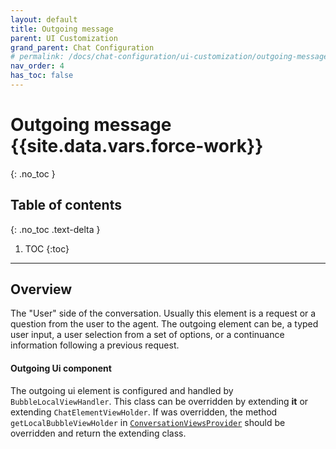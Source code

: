 ```yaml
---
layout: default
title: Outgoing message
parent: UI Customization
grand_parent: Chat Configuration 
# permalink: /docs/chat-configuration/ui-customization/outgoing-message
nav_order: 4
has_toc: false
---
```


# Outgoing message {{site.data.vars.force-work}}
{: .no_toc }

## Table of contents
{: .no_toc .text-delta }

1. TOC
{:toc}

---

## Overview
The "User" side of the conversation. Usually this element is a request or a question from the user to the agent. The outgoing element can be, a typed user input, a user selection from a set of options, or a continuance information following a previous request.

#### Outgoing Ui component   
The outgoing ui element is configured and handled by `BubbleLocalViewHandler`.
This class can be overridden by extending **it** or extending `ChatElementViewHolder`.
If was overridden, the method `getLocalBubbleViewHolder` in [`ConversationViewsProvider`](ConversationViewsProvider#conversationviews) should be overridden and return the extending class.